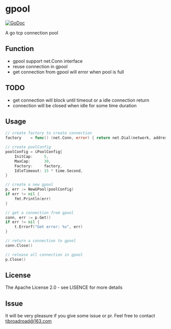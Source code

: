 # gpool
[![GoDoc](http://godoc.org/github.com/silenceper/pool?status.svg)](http://godoc.org/github.com/silenceper/pool)

A go tcp connection pool

## Function
- gpool support net.Conn interface
- reuse connection in gpool
- get connection from gpool will error when pool is full

## TODO
- get connection will block until timeout or a idle connection return
- connection will be closed when idle for some time duration

## Usage
```go
// create factory to create connection
factory    = func() (net.Conn, error) { return net.Dial(network, address) }

// create poolConfig
poolConfig = &PoolConfig{
	InitCap:     5,
	MaxCap:      30,
	Factory:     factory,
	IdleTimeout: 15 * time.Second,
}

// create a new gpool
p, err := NewGPool(poolConfig)
if err != nil {
    fmt.Println(err)
}

// get a connection from gpool
conn, err := p.Get()
if err != nil {
	t.Errorf("Get error: %s", err)
}

// return a connection to gpool
conn.Close()

// release all connection in gpool
p.Close()

```

## License
The Apache License 2.0 - see LISENCE for more details

## Issue
It will be very pleasure if you give some issue or pr. Feel free to contact tjbroadroad@163.com
